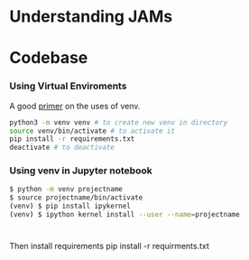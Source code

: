 # Understanding JAMs

# Codebase

### Using Virtual Enviroments

A good [primer](https://realpython.com/python-virtual-environments-a-primer/) on the uses of venv.

```bash
python3 -m venv venv # to create new venv in directory
source venv/bin/activate # to activate it
pip install -r requirements.txt
deactivate # to deactivate
```

### Using venv in Jupyter notebook

```bash
$ python -m venv projectname
$ source projectname/bin/activate
(venv) $ pip install ipykernel
(venv) $ ipython kernel install --user --name=projectname
```

#
Then install requirements 
pip install -r requirments.txt